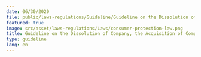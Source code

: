 ```yaml
---
date: 06/30/2020
file: public/laws-regulations/Guideline/Guideline on the Dissolution of Company, the Acquisition of Company or Shares, or Security of rights under a permit, Certificate or License, and Updating the Information Extract of the Management Level of the Telecommunications Operator.pdf
featured: true
image: src/asset/laws-regulations/Laws/consumer-protection-law.png
title: Guideline on the Dissolution of Company, the Acquisition of Company or Shares, or Security of rights under a permit, Certificate or License, and Updating the Information Extract of the Management Level of the Telecommunications Operator
type: guideline
lang: en
---
```

